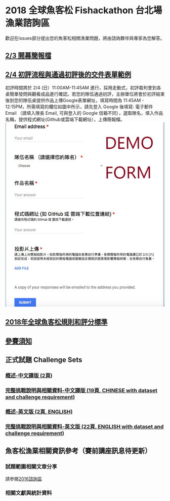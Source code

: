 # 2018 全球魚客松 Fishackathon 台北場漁業諮詢區

歡迎在issues部分提出您的魚客松相關漁業問題，將由諮詢夥伴與專家為您解答。

## [2/3 開幕簡報檔](https://github.com/twaic/fishackathon-taipei2018/blob/master/Fishackathon-Opening-Slides.pdf)
## [2/4 初評流程與通過初評後的交件表單範例](https://github.com/twaic/fishackathon-taipei2018/blob/128c73e44a07909f014ed0064d04a3332ea39506/demo-form.jpg)
初評時間將於 2/4 (日）11:00AM-11:45AM 進行，採用走動式，初評裁判會到各桌簡單發問與觀看成品進行確認。若您的隊伍通過初評，主辦單位將會於初評結束後到您的隊伍桌提供作品上傳Google表單網址，填寫時間為 11:45AM - 12:15PM，所需填寫的欄位如圖中所示，請先登入 Google 後填寫:  電子郵件 Email （請填入隊長 Email, 可與登入的 Google 信箱不同），選取隊名，填入作品名稱，提供程式網址(Github或雲端下載網址），上傳簡報檔。
![2018 全球魚客松 Fishackathon 台北場初評流程與通過初評後的交件表單範例](https://github.com/twaic/fishackathon-taipei2018/raw/master/demo-form.jpg?raw=true)



## [2018年全球魚客松規則和評分標準](https://github.com/twaic/fishackathon-taipei2018/blob/master/2018%E5%B9%B4%E5%85%A8%E7%90%83%E9%AD%9A%E5%AE%A2%E6%9D%BE%E8%A6%8F%E5%89%87%E5%92%8C%E8%A9%95%E5%88%86%E6%A8%99%E6%BA%96.pdf)
## [參賽須知](https://github.com/twaic/fishackathon-taipei2018/blob/master/2018fishackathon_guide.md)


## 正式試題 Challenge Sets

### [概述-中文譯版 (2頁)](https://github.com/twaic/fishackathon-taipei2018/blob/master/2018%E9%AD%9A%E5%AE%A2%E6%9D%BE%E6%8C%91%E6%88%B0%E9%A1%8C%E7%B5%84_J%20Huang.pdf)

### [完整挑戰說明與相關資料-中文譯版 (19頁, CHINESE with dataset and challenge requirement)](https://github.com/twaic/fishackathon-taipei2018/blob/master/2018%E9%AD%9A%E5%AE%A2%E6%9D%BE%E4%B8%AD%E6%96%87%E6%8C%91%E6%88%B0%E9%A1%8C%E7%B5%84.pdf) 

### [概述-英文版 (2頁, ENGLISH)](https://github.com/twaic/fishackathon-taipei2018/blob/master/FH04ChallengeSetsDec25_EN.pdf)

### [完整挑戰說明與相關資料-英文版 (22頁, ENGLISH with dataset and challenge requirement)](https://github.com/twaic/fishackathon-taipei2018/blob/master/Fishackathon%202018%20Challenge%20Statements%20435.pdf) 

## 魚客松漁業相關資訊參考（賽前講座訊息待更新）


### 試題範圍相關文章分享
請參閱[2016諮詢區](https://github.com/twaic/fishackathon-taipei2016/blob/master/README.md)

### 相關文獻與統計資料
